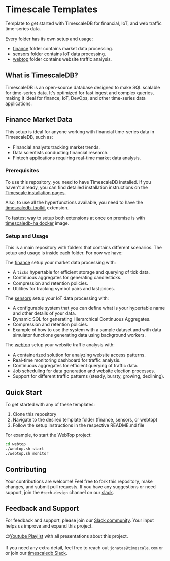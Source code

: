 # Timescale Templates

Template to get started with TimescaleDB for financial, IoT, and web traffic time-series data.

Every folder has its own setup and usage:

* [finance](./finance/README.md) folder contains market data processing.
* [sensors](./sensors/README.md) folder contains IoT data processing.
* [webtop](./webtop/README.md) folder contains website traffic analysis.

## What is TimescaleDB?

TimescaleDB is an open-source database designed to make SQL scalable for time-series data. It's optimized for fast ingest and complex queries, making it ideal for finance, IoT, DevOps, and other time-series data applications.

## Finance Market Data

This setup is ideal for anyone working with financial time-series data in TimescaleDB, such as:

- Financial analysts tracking market trends.
- Data scientists conducting financial research.
- Fintech applications requiring real-time market data analysis.


### Prerequisites

To use this repository, you need to have TimescaleDB installed. If you haven't already,
you can find detailed installation instructions on the
[Timescale installation pages](https://docs.timescale.com/latest/getting-started/installation).

Also, to use all the hyperfunctions available, you need to have the
[timescaledb-toolkit](https://docs.timescale.com/self-hosted/latest/tooling/install-toolkit/) extension.

To fastest way to setup both extensions at once on premise is with [timescaledb-ha docker](https://hub.docker.com/r/timescale/timescaledb-ha) image.

### Setup and Usage

This is a main repository with folders that contains different scenarios. The
setup and usage is inside each folder. For now we have:

The [finance](./finance/README.md) setup your market data processing with:

- A `ticks` hypertable for efficient storage and querying of tick data.
- Continuous aggregates for generating candlesticks.
- Compression and retention policies.
- Utilities for tracking symbol pairs and last prices.

The [sensors](./sensors/README.md) setup your IoT data processing with:
- A configurable system that you can define what is your hypertable name and other details of your data.
- Dynamic SQL for generating Hierarchical Continuous Aggregates.
- Compression and retention policies.
- Example of how to use the system with a sample dataset and with data simulator
    functions generating data using background workers.

The [webtop](./webtop/README.md) setup your website traffic analysis with:
- A containerized solution for analyzing website access patterns.
- Real-time monitoring dashboard for traffic analysis.
- Continuous aggregates for efficient querying of traffic data.
- Job scheduling for data generation and website election processes.
- Support for different traffic patterns (steady, bursty, growing, declining).

## Quick Start

To get started with any of these templates:

1. Clone this repository
2. Navigate to the desired template folder (finance, sensors, or webtop)
3. Follow the setup instructions in the respective README.md file

For example, to start the WebTop project:

```bash
cd webtop
./webtop.sh start
./webtop.sh monitor
```

## Contributing

Your contributions are welcome! Feel free to fork this repository, make changes, and submit pull requests. If you have any suggestions or need support, join the `#tech-design` channel on our [slack](https://timescaledb.slack.com).

## Feedback and Support

For feedback and support, please join our [Slack community](https://www.timescale.com/community/). Your input helps us improve and expand this project.

📺[Youtube Playlist][youtube] with all presentations about this project.

If you need any extra detail, feel free to reach out `jonatas@timescale.com` or
or join our [timescaledb Slack](https://timescaledb.slack.com/).


[ical]: https://timescale.zoom.us/webinar/tJcocu-qqTMuG9CfVhEQueFx0mcqY1pb8eNl/ics?icsToken=98tyKuCrqz4sGNOdtBiDRowqGY_4M-rwtlxbjfp-mintJhFGZyXuZu9BI4suANqI
[youtube]: https://www.youtube.com/playlist?list=PLsceB9ac9MHStasIKKOs-jTWyCAXybfbc
